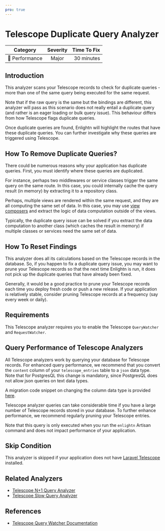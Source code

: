 ```yaml
---
pro: true
---
```


# Telescope Duplicate Query Analyzer <Badge text="PRO" type="tip"/>

| Category       | Severity   | Time To Fix  |
| -------------  |:----------:| ------------:|
| :rocket: Performance | Major | 30 minutes  |

## Introduction

This analyzer scans your Telescope records to check for duplicate queries - more than one of the same query being executed for the same request.

Note that if the raw query is the same but the bindings are different, this analyzer will pass as this scenario does not really entail a duplicate query (and rather is an eager loading or bulk query issue). This behaviour differs from how Telescope flags duplicate queries.

Once duplicate queries are found, Enlightn will highlight the routes that have these duplicate queries. You can further investigate why these queries are triggered using Telescope.

## How To Remove Duplicate Queries?

There could be numerous reasons why your application has duplicate queries. First, you must identify where these queries are duplicated.

For instance, perhaps two middlewares or service classes trigger the same query on the same route. In this case, you could internally cache the query result (in memory) by extracting it to a repository class.

Perhaps, multiple views are rendered within the same request, and they are all computing the same set of data. In this case, you may use [view composers](https://laravel.com/docs/views#view-composers) and extract the logic of data computation outside of the views.

Typically, the duplicate query issue can be solved if you extract the data computation to another class (which caches the result in memory) if multiple classes or services need the same set of data.

## How To Reset Findings

This analyzer does all its calculations based on the Telescope records in the database. So, if you happen to fix a duplicate query issue, you may want to prune your Telescope records so that the next time Enlightn is run, it does not pick up the duplicate queries that have already been fixed.

Generally, it would be a good practice to prune your Telescope records each time you deploy fresh code or push a new release. If your application is relatively stable, consider pruning Telescope records at a frequency (say every week or daily).

## Requirements

This Telescope analyzer requires you to enable the Telescope `QueryWatcher` and `RequestWatcher`.

## Query Performance of Telescope Analyzers

All Telescope analyzers work by querying your database for Telescope records. For enhanced query performance, we recommend that you convert the `content` column of your `telescope_entries` table to a `json` data type. Note that for PostgresQL this change is mandatory, since PostgresQL does not allow json queries on text data types.

A migration code snippet on changing the column data type is provided [here](/performance/telescope-cache-hit-ratio-analyzer.html#special-note-for-performance-of-telescope-analyzers).

Telescope analyzer queries can take considerable time if you have a large number of Telescope records stored in your database. To further enhance performance, we recommend regularly pruning your Telescope entries. 

Note that this query is only executed when you run the `enlightn` Artisan command and does not impact performance of your application.

## Skip Condition

This analyzer is skipped if your application does not have [Laravel Telescope](https://laravel.com/docs/telescope) installed.

## Related Analyzers

- [Telescope N+1 Query Analyzer](/docs/performance/telescope-nplusone-query-analyzer)
- [Telescope Slow Query Analyzer](/docs/performance/telescope-slow-query-analyzer)

## References

- [Telescope Query Watcher Documentation](https://laravel.com/docs/telescope#query-watcher)